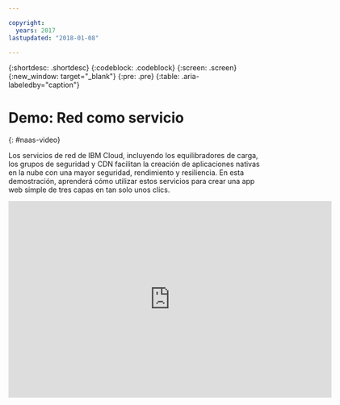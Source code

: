 ```yaml
---

copyright:
  years: 2017
lastupdated: "2018-01-08"

---
```


{:shortdesc: .shortdesc}
{:codeblock: .codeblock}
{:screen: .screen}
{:new_window: target="_blank"}
{:pre: .pre}
{:table: .aria-labeledby="caption"}

# Demo: Red como servicio
{: #naas-video}

Los servicios de red de IBM Cloud, incluyendo los equilibradores de carga, los grupos de seguridad y CDN facilitan la creación de aplicaciones nativas en la nube con una mayor seguridad, rendimiento y resiliencia. En esta demostración, aprenderá cómo utilizar estos servicios para crear una app web simple de tres capas en tan solo unos clics.

<p>
  <div class="embed-responsive embed-responsive-16by9">
    <iframe class="embed-responsive-item" id="youtubeplayer" type="text/html" width="640" height="390" src="https://www.youtube.com/embed/LRvNCXvtkX0?rel=0" frameborder="0" webkitallowfullscreen mozallowfullscreen allowfullscreen> </iframe>
  </div>
</p>
